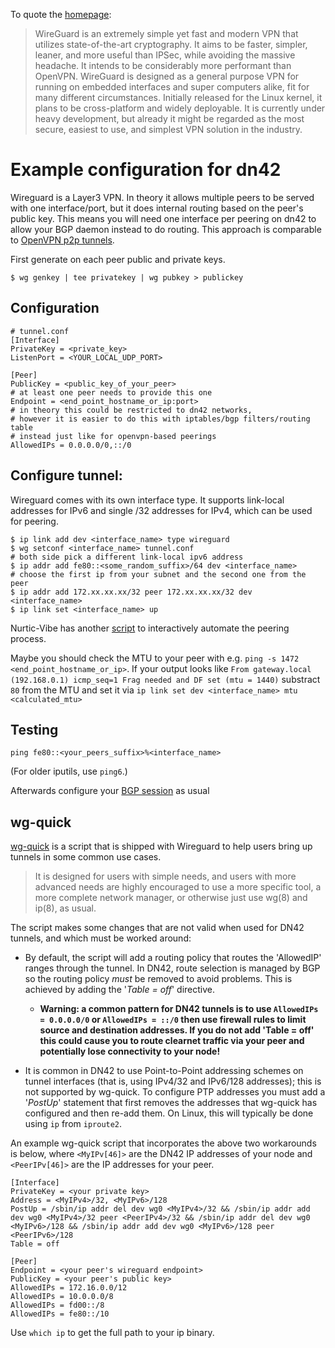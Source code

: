 To quote the [homepage](https://www.wireguard.io/):

> WireGuard is an extremely simple yet fast and modern VPN that utilizes state-of-the-art cryptography. It aims to be faster, simpler, leaner, and more useful than IPSec, while avoiding the massive headache. It intends to be considerably more performant than OpenVPN. WireGuard is designed as a general purpose VPN for running on embedded interfaces and super computers alike, fit for many different circumstances. Initially released for the Linux kernel, it plans to be cross-platform and widely deployable. It is currently under heavy development, but already it might be regarded as the most secure, easiest to use, and simplest VPN solution in the industry.

# Example configuration for dn42

Wireguard is a Layer3 VPN. In theory it allows multiple peers to be served with one interface/port, but it does internal routing based on the peer's public key. This means you will need one interface per peering on dn42
to allow your BGP daemon instead to do routing. This approach is comparable to [OpenVPN p2p tunnels](/howto/openvpn).

First generate on each peer public and private keys.

```
$ wg genkey | tee privatekey | wg pubkey > publickey
```

## Configuration

```
# tunnel.conf
[Interface]
PrivateKey = <private_key>
ListenPort = <YOUR_LOCAL_UDP_PORT>

[Peer]
PublicKey = <public_key_of_your_peer>
# at least one peer needs to provide this one
Endpoint = <end_point_hostname_or_ip:port>
# in theory this could be restricted to dn42 networks,
# however it is easier to do this with iptables/bgp filters/routing table 
# instead just like for openvpn-based peerings
AllowedIPs = 0.0.0.0/0,::/0
```

## Configure tunnel:

Wireguard comes with its own interface type. 
It supports link-local addresses for IPv6 and single /32 addresses for IPv4, which can be used for peering.

```
$ ip link add dev <interface_name> type wireguard
$ wg setconf <interface_name> tunnel.conf
# both side pick a different link-local ipv6 address
$ ip addr add fe80::<some_random_suffix>/64 dev <interface_name>
# choose the first ip from your subnet and the second one from the peer
$ ip addr add 172.xx.xx.xx/32 peer 172.xx.xx.xx/32 dev <interface_name>
$ ip link set <interface_name> up
```
  
Nurtic-Vibe has another [script](https://git.dn42.us/Nurtic-Vibe/grmml-helper/src/master/create_wg.sh) to interactively automate the peering process.

Maybe you should check the MTU to your peer with e.g. `ping -s 1472 <end_point_hostname_or_ip>`. If your output looks like `From gateway.local (192.168.0.1) icmp_seq=1 Frag needed and DF set (mtu = 1440)` substract `80` from the MTU and set it via `ip link set dev <interface_name> mtu <calculated_mtu>`

## Testing

```
ping fe80::<your_peers_suffix>%<interface_name>
```

(For older iputils, use `ping6`.)

Afterwards configure your [BGP session](/howto/Bird) as usual

## wg-quick

[wg-quick](https://git.zx2c4.com/wireguard-tools/about/src/man/wg-quick.8) is a script that is shipped with Wireguard to help users bring up tunnels in some common use cases. 

> It is designed for users with simple needs, and users with more advanced needs are highly encouraged to use a more specific tool, a more complete network manager, or otherwise just use wg(8) and ip(8), as usual.

The script makes some changes that are not valid when used for DN42 tunnels, and which must be worked around:

- By default, the script will add a routing policy that routes the 'AllowedIP' ranges through the tunnel. In DN42, route selection is managed by BGP so the routing policy *must* be removed to avoid problems. This is achieved by adding the '_Table = off_' directive. 

  - **Warning: a common pattern for DN42 tunnels is to use `AllowedIPs = 0.0.0.0/0` or `AllowedIPs = ::/0` then use firewall rules to limit source and destination addresses. If you do not add 'Table = off' this could cause you to route clearnet traffic via your peer and potentially lose connectivity to your node!**

- It is common in DN42 to use Point-to-Point addressing schemes on tunnel interfaces (that is, using IPv4/32 and IPv6/128 addresses); this is not supported by wg-quick. To configure PTP addresses you must add a '_PostUp_' statement that first removes the addresses that wg-quick has configured and then re-add them. On Linux, this will typically be done using `ip` from `iproute2`.

An example wg-quick script that incorporates the above two workarounds is below, where `<MyIPv[46]>` are the DN42 IP addresses of your node and `<PeerIPv[46]>` are the IP addresses for your peer. 

```
[Interface]
PrivateKey = <your private key>
Address = <MyIPv4>/32, <MyIPv6>/128
PostUp = /sbin/ip addr del dev wg0 <MyIPv4>/32 && /sbin/ip addr add dev wg0 <MyIPv4>/32 peer <PeerIPv4>/32 && /sbin/ip addr del dev wg0 <MyIPv6>/128 && /sbin/ip addr add dev wg0 <MyIPv6>/128 peer <PeerIPv6>/128
Table = off
 
[Peer]
Endpoint = <your peer's wireguard endpoint>
PublicKey = <your peer's public key>
AllowedIPs = 172.16.0.0/12
AllowedIPs = 10.0.0.0/8
AllowedIPs = fd00::/8
AllowedIPs = fe80::/10
```
Use `which ip` to get the full path to your ip binary.

